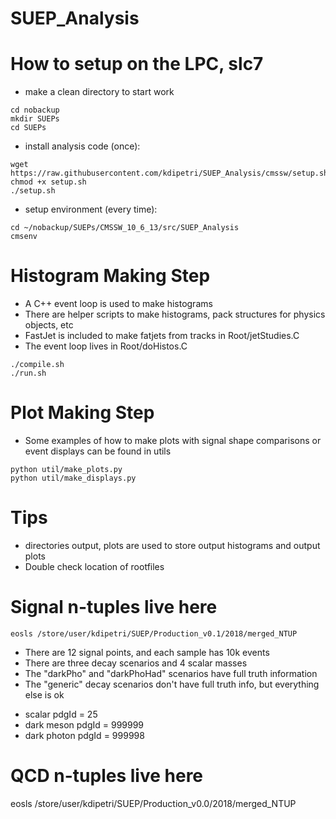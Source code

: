 # SUEP_Analysis

# How to setup on the LPC, slc7
* make a clean directory to start work
```
cd nobackup
mkdir SUEPs
cd SUEPs
```
* install analysis code (once):
```
wget https://raw.githubusercontent.com/kdipetri/SUEP_Analysis/cmssw/setup.sh
chmod +x setup.sh
./setup.sh
```
* setup environment (every time):
```
cd ~/nobackup/SUEPs/CMSSW_10_6_13/src/SUEP_Analysis
cmsenv
```

# Histogram Making Step
* A C++ event loop is used to make histograms
* There are helper scripts to make histograms, pack structures for physics objects, etc 
* FastJet is included to make fatjets from tracks in Root/jetStudies.C
* The event loop lives in Root/doHistos.C
```
./compile.sh 
./run.sh 
```

# Plot Making Step
* Some examples of how to make plots with signal shape comparisons or event displays can be found in utils
```
python util/make_plots.py
python util/make_displays.py
```

# Tips
* directories output, plots are used to store output histograms and output plots
* Double check location of rootfiles 

# Signal n-tuples live here
```
eosls /store/user/kdipetri/SUEP/Production_v0.1/2018/merged_NTUP
```
* There are 12 signal points, and each sample has 10k events
* There are three decay scenarios and 4 scalar masses
* The "darkPho" and "darkPhoHad" scenarios have full truth information 
* The "generic" decay scenarios don't have full truth info, but everything else is ok 
- scalar pdgId = 25
- dark meson pdgId = 999999
- dark photon pdgId = 999998

# QCD n-tuples live here
eosls /store/user/kdipetri/SUEP/Production_v0.0/2018/merged_NTUP
